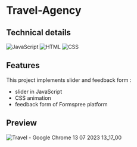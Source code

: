 # Travel-Agency

## Technical details

![JavaScript](https://camo.githubusercontent.com/94c215d7f2c57e13c70c13b55ce983dc9e241e6fe0a53348e9f07a8d124bbbb1/68747470733a2f2f696d672e736869656c64732e696f2f62616467652f6a6176617363726970742d4637444631452e7376673f267374796c653d666f722d7468652d6261646765266c6f676f3d6a617661736372697074266c6f676f436f6c6f723d666666)
![HTML](https://camo.githubusercontent.com/b01b4e89c3944db941668d6baf68aab458a57bdacaf8cdfafb3f166ed1987e95/68747470733a2f2f696d672e736869656c64732e696f2f62616467652f68746d6c2d4533344632362e7376673f267374796c653d666f722d7468652d6261646765266c6f676f3d68746d6c35266c6f676f436f6c6f723d666666)
![CSS](https://camo.githubusercontent.com/74e6ff495ccdbb5e42f7e5b030c0afbbbcbdbd17952c80d058ef30b8ac73f468/68747470733a2f2f696d672e736869656c64732e696f2f62616467652f6373732d3135373242362e7376673f267374796c653d666f722d7468652d6261646765266c6f676f3d63737333266c6f676f436f6c6f723d666666)

## Features
This project implements slider and feedback form :
* slider in JavaScript
* CSS animation
* feedback form of Formspree platform
  

## Preview
![Travel - Google Chrome 13 07 2023 13_17_00](https://github.com/TatianaBrt/Travel-Agency/assets/115479875/1c027fcb-030c-4650-810d-b370efc12a7f)






